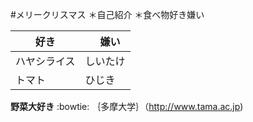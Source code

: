 #メリークリスマス
＊自己紹介
＊食べ物好き嫌い

好き |　嫌い
------------ | -------------
ハヤシライス | しいたけ
トマト | ひじき
**野菜大好き**
:bowtie:
｛多摩大学｝（http://www.tama.ac.jp)
